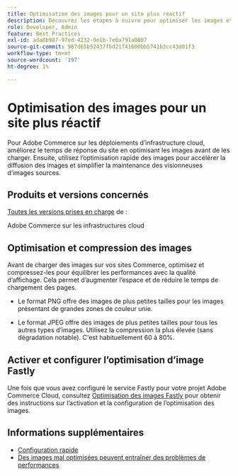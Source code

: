 ```yaml
---
title: Optimisation des images pour un site plus réactif
description: Découvrez les étapes à suivre pour optimiser les images et utilisez l’optimisation rapide des images pour optimiser le temps de réponse sur vos sites Adobe Commerce.
role: Developer, Admin
feature: Best Practices
exl-id: ada8b987-97ed-4232-9e1b-7e0a791a0807
source-git-commit: 987d65b52437fbd21f41600bb5741b3cc43d01f3
workflow-type: tm+mt
source-wordcount: '197'
ht-degree: 1%

---
```


# Optimisation des images pour un site plus réactif

Pour Adobe Commerce sur les déploiements d’infrastructure cloud, améliorez le temps de réponse du site en optimisant les images avant de les charger. Ensuite, utilisez l’optimisation rapide des images pour accélérer la diffusion des images et simplifier la maintenance des visionneuses d’images sources.

## Produits et versions concernés

[Toutes les versions prises en charge](../../../release/versions.md) de :

Adobe Commerce sur les infrastructures cloud


## Optimisation et compression des images

Avant de charger des images sur vos sites Commerce, optimisez et compressez-les pour équilibrer les performances avec la qualité d’affichage. Cela permet d’augmenter l’espace et de réduire le temps de chargement des pages.

- Le format PNG offre des images de plus petites tailles pour les images présentant de grandes zones de couleur unie.

- Le format JPEG offre des images de plus petites tailles pour tous les autres types d’images. Utilisez la compression la plus élevée (sans dégradation notable). C&#39;est habituellement 60 à 80%.

## Activer et configurer l’optimisation d’image Fastly

Une fois que vous avez configuré le service Fastly pour votre projet Adobe Commerce Cloud, consultez [Optimisation des images Fastly](https://experienceleague.adobe.com/fr/docs/commerce-cloud-service/user-guide/cdn/fastly-image-optimization) pour obtenir des instructions sur l’activation et la configuration de l’optimisation des images.

## Informations supplémentaires

- [Configuration rapide](https://experienceleague.adobe.com/fr/docs/commerce-cloud-service/user-guide/cdn/setup-fastly/fastly-configuration)
- [Des images mal optimisées peuvent entraîner des problèmes de performances](https://experienceleague.adobe.com/docs/commerce-knowledge-base/kb/troubleshooting/miscellaneous/file-storage-low-specific-page-loads-are-slow.html?lang=fr)
